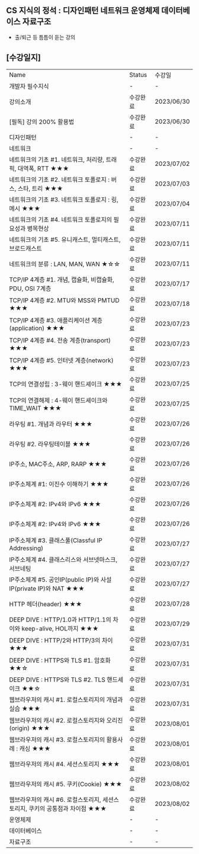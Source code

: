 ## CS 지식의 정석 : 디자인패턴 네트워크 운영체제 데이터베이스 자료구조
- 출/퇴근 등 틈틈이 듣는 강의

## [수강일지]
|                  |        |            |
|------------------|--------|------------|
| Name             | Status | 수강일        |
| 개발자 필수지식         | -      | -          |
| 강의소개             | 수강완료   | 2023/06/30 |
| [필독] 강의 200% 활용법 | 수강완료   | 2023/06/30 |
| 디자인패턴            | -      | -          |
| 네트워크             | -      | -          |
| 네트워크의 기초 #1. 네트워크, 처리량, 트래픽, 대역폭, RTT ★★★ | 수강완료   | 2023/07/02 |
| 네트워크의 기초 #2. 네트워크 토폴로지 : 버스, 스타, 트리 ★★★ | 수강완료   | 2023/07/03 |
| 네트워크의 기초 #3. 네트워크 토폴로지 : 링, 메시 ★★★ | 수강완료   | 2023/07/04 |
| 네트워크의 기초 #4. 네트워크 토폴로지의 필요성과 병목현상 | 수강완료   | 2023/07/11 |
| 네트워크의 기초 #5. 유니캐스트, 멀티캐스트, 브로드캐스트 | 수강완료   | 2023/07/11 |
| 네트워크의 분류 : LAN, MAN, WAN ★☆☆ | 수강완료   | 2023/07/11 |
| TCP/IP 4계층 #1. 개념, 캡슐화, 비캡슐화, PDU, OSI 7계층 | 수강완료   | 2023/07/17 |
| TCP/IP 4계층 #2. MTU와 MSS와 PMTUD ★★★ | 수강완료   | 2023/07/18 |
| TCP/IP 4계층 #3. 애플리케이션 계층(application) ★★★ | 수강완료   | 2023/07/23 |
| TCP/IP 4계층 #4. 전송 계층(transport) ★★★ | 수강완료   | 2023/07/23 |
| TCP/IP 4계층 #5. 인터넷 계층(network) ★★★ | 수강완료   | 2023/07/23 |
| TCP의 연결성립 : 3-웨이 핸드셰이크 ★★★ | 수강완료   | 2023/07/25 |
| TCP의 연결해제 : 4-웨이 핸드셰이크와TIME_WAIT ★★★ | 수강완료   | 2023/07/25 |
| 라우팅 #1. 개념과 라우터 ★★★ | 수강완료   | 2023/07/26 |
| 라우팅 #2. 라우팅테이블 ★★★ | 수강완료   | 2023/07/26 |
| IP주소, MAC주소, ARP, RARP ★★★ | 수강완료   | 2023/07/26 |
| IP주소체계 #1: 이진수 이해하기 ★★★ | 수강완료   | 2023/07/26 |
| IP주소체계 #2: IPv4와 IPv6 ★★★ | 수강완료   | 2023/07/26 |
| IP주소체계 #2: IPv4와 IPv6 ★★★ | 수강완료   | 2023/07/26 |
| IP주소체계 #3. 클래스풀(Classful IP Addressing)  | 수강완료   | 2023/07/27 |
| IP주소체계 #4. 클래스리스와 서브넷마스크, 서브네팅  | 수강완료   | 2023/07/27 |
| IP주소체계 #5. 공인IP(public IP)와 사설IP(private IP)와 NAT ★★★  | 수강완료   | 2023/07/27 |
| HTTP 헤더(header) ★★★  | 수강완료   | 2023/07/28 |
| DEEP DIVE : HTTP/1.0과 HTTP/1.1의 차이와 keep-alive, HOL까지 ★★★  | 수강완료   | 2023/07/29 |
| DEEP DIVE : HTTP/2와 HTTP/3의 차이 ★★★  | 수강완료   | 2023/07/31 |
| DEEP DIVE : HTTPS와 TLS #1. 암호화 ★★☆  | 수강완료   | 2023/07/31 |
| DEEP DIVE : HTTPS와 TLS #2. TLS 핸드셰이크 ★★☆  | 수강완료   | 2023/07/31 |
| 웹브라우저의 캐시 #1. 로컬스토리지의 개념과 실습 ★★★  | 수강완료   | 2023/07/31 |
| 웹브라우저의 캐시 #2. 로컬스토리지와 오리진(origin) ★★★  | 수강완료   | 2023/08/01 |
| 웹브라우저의 캐시 #3. 로컬스토리지의 활용사례 : 캐싱 ★★★  | 수강완료   | 2023/08/01 |
| 웹브라우저의 캐시 #4. 세션스토리지 ★★★  | 수강완료   | 2023/08/01 |
| 웹브라우저의 캐시 #5. 쿠키(Cookie) ★★★ | 수강완료   | 2023/08/02 |
| 웹브라우저의 캐시 #6. 로컬스토리지, 세션스토리지, 쿠키의 공통점과 차이점 ★★★ | 수강완료   | 2023/08/02 |
| 운영체제             | -      | -          |
| 데이터베이스           | -      | -          |
| 자료구조             | -      | -          |
